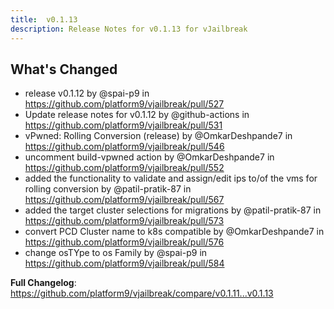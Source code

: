 ```yaml
---
title:  v0.1.13
description: Release Notes for v0.1.13 for vJailbreak
---
```


## What's Changed
* release v0.1.12 by @spai-p9 in https://github.com/platform9/vjailbreak/pull/527
* Update release notes for v0.1.12 by @github-actions in https://github.com/platform9/vjailbreak/pull/531
* vPwned: Rolling Conversion (release) by @OmkarDeshpande7 in https://github.com/platform9/vjailbreak/pull/546
* uncomment build-vpwned action by @OmkarDeshpande7 in https://github.com/platform9/vjailbreak/pull/552
* added the functionality to validate and assign/edit ips to/of the vms for rolling conversion by @patil-pratik-87 in https://github.com/platform9/vjailbreak/pull/567
* added the target cluster selections for migrations by @patil-pratik-87 in https://github.com/platform9/vjailbreak/pull/573
* convert PCD Cluster name to k8s compatible by @OmkarDeshpande7 in https://github.com/platform9/vjailbreak/pull/576
* change osTYpe to os Family  by @spai-p9 in https://github.com/platform9/vjailbreak/pull/584


**Full Changelog**: https://github.com/platform9/vjailbreak/compare/v0.1.11...v0.1.13
